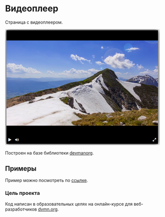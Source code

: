 # Видеоплеер

Страница с видеоплеером.

![скриншот](player.png)

Построен на базе библиотеки [devmanorg](https://github.com/devmanorg/video-player-jslib).

## Примеры

Пример можно посмотреть по [ссылке](https://necroctopus.github.io/player_layout/).

### Цель проекта

Код написан в образовательных целях на онлайн-курсе для веб-разработчиков [dvmn.org](https://dvmn.org/).
